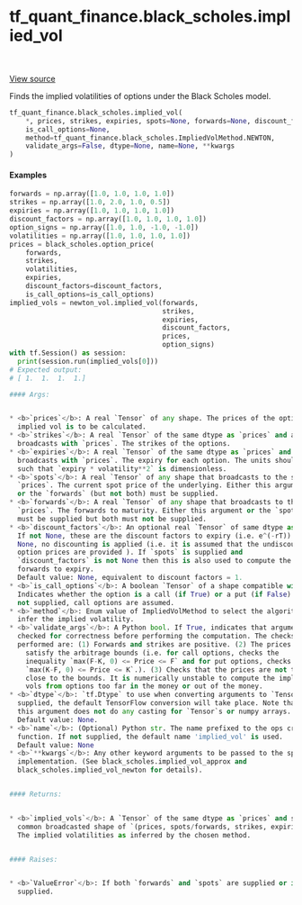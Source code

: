 <!--
This file is generated by a tool. Do not edit directly.
For open-source contributions the docs will be updated automatically.
-->


<div itemscope itemtype="http://developers.google.com/ReferenceObject">
<meta itemprop="name" content="tf_quant_finance.black_scholes.implied_vol" />
<meta itemprop="path" content="Stable" />
</div>

# tf_quant_finance.black_scholes.implied_vol

<!-- Insert buttons and diff -->

<table class="tfo-notebook-buttons tfo-api" align="left">
</table>

<a target="_blank" href="https://github.com/google/tf-quant-finance/blob/master/tf_quant_finance/black_scholes/implied_vol_lib.py">View source</a>



Finds the implied volatilities of options under the Black Scholes model.

```python
tf_quant_finance.black_scholes.implied_vol(
    *, prices, strikes, expiries, spots=None, forwards=None, discount_factors=None,
    is_call_options=None,
    method=tf_quant_finance.black_scholes.ImpliedVolMethod.NEWTON,
    validate_args=False, dtype=None, name=None, **kwargs
)
```



<!-- Placeholder for "Used in" -->

#### Examples
```python
forwards = np.array([1.0, 1.0, 1.0, 1.0])
strikes = np.array([1.0, 2.0, 1.0, 0.5])
expiries = np.array([1.0, 1.0, 1.0, 1.0])
discount_factors = np.array([1.0, 1.0, 1.0, 1.0])
option_signs = np.array([1.0, 1.0, -1.0, -1.0])
volatilities = np.array([1.0, 1.0, 1.0, 1.0])
prices = black_scholes.option_price(
    forwards,
    strikes,
    volatilities,
    expiries,
    discount_factors=discount_factors,
    is_call_options=is_call_options)
implied_vols = newton_vol.implied_vol(forwards,
                                      strikes,
                                      expiries,
                                      discount_factors,
                                      prices,
                                      option_signs)
with tf.Session() as session:
  print(session.run(implied_vols[0]))
# Expected output:
# [ 1.  1.  1.  1.]

#### Args:


* <b>`prices`</b>: A real `Tensor` of any shape. The prices of the options whose
  implied vol is to be calculated.
* <b>`strikes`</b>: A real `Tensor` of the same dtype as `prices` and a shape that
  broadcasts with `prices`. The strikes of the options.
* <b>`expiries`</b>: A real `Tensor` of the same dtype as `prices` and a shape that
  broadcasts with `prices`. The expiry for each option. The units should be
  such that `expiry * volatility**2` is dimensionless.
* <b>`spots`</b>: A real `Tensor` of any shape that broadcasts to the shape of the
  `prices`. The current spot price of the underlying. Either this argument
  or the `forwards` (but not both) must be supplied.
* <b>`forwards`</b>: A real `Tensor` of any shape that broadcasts to the shape of
  `prices`. The forwards to maturity. Either this argument or the `spots`
  must be supplied but both must not be supplied.
* <b>`discount_factors`</b>: An optional real `Tensor` of same dtype as the `prices`.
  If not None, these are the discount factors to expiry (i.e. e^(-rT)). If
  None, no discounting is applied (i.e. it is assumed that the undiscounted
  option prices are provided ). If `spots` is supplied and
  `discount_factors` is not None then this is also used to compute the
  forwards to expiry.
  Default value: None, equivalent to discount factors = 1.
* <b>`is_call_options`</b>: A boolean `Tensor` of a shape compatible with `prices`.
  Indicates whether the option is a call (if True) or a put (if False). If
  not supplied, call options are assumed.
* <b>`method`</b>: Enum value of ImpliedVolMethod to select the algorithm to use to
  infer the implied volatility.
* <b>`validate_args`</b>: A Python bool. If True, indicates that arguments should be
  checked for correctness before performing the computation. The checks
  performed are: (1) Forwards and strikes are positive. (2) The prices
    satisfy the arbitrage bounds (i.e. for call options, checks the
    inequality `max(F-K, 0) <= Price <= F` and for put options, checks that
    `max(K-F, 0) <= Price <= K`.). (3) Checks that the prices are not too
    close to the bounds. It is numerically unstable to compute the implied
    vols from options too far in the money or out of the money.
* <b>`dtype`</b>: `tf.Dtype` to use when converting arguments to `Tensor`s. If not
  supplied, the default TensorFlow conversion will take place. Note that
  this argument does not do any casting for `Tensor`s or numpy arrays.
  Default value: None.
* <b>`name`</b>: (Optional) Python str. The name prefixed to the ops created by this
  function. If not supplied, the default name 'implied_vol' is used.
  Default value: None
* <b>`**kwargs`</b>: Any other keyword arguments to be passed to the specific
  implementation. (See black_scholes.implied_vol_approx and
  black_scholes.implied_vol_newton for details).


#### Returns:


* <b>`implied_vols`</b>: A `Tensor` of the same dtype as `prices` and shape as the
  common broadcasted shape of `(prices, spots/forwards, strikes, expiries)`.
  The implied volatilities as inferred by the chosen method.


#### Raises:


* <b>`ValueError`</b>: If both `forwards` and `spots` are supplied or if neither is
  supplied.